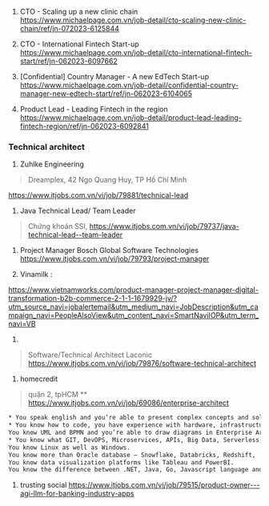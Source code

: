 
1. CTO - Scaling up a new clinic chain
https://www.michaelpage.com.vn/job-detail/cto-scaling-new-clinic-chain/ref/jn-072023-6125844

1. CTO - International Fintech Start-up
https://www.michaelpage.com.vn/job-detail/cto-international-fintech-start/ref/jn-062023-6097662

1. [Confidential] Country Manager - A new EdTech Start-up
https://www.michaelpage.com.vn/job-detail/confidential-country-manager-new-edtech-start/ref/jn-062023-6104065

1. Product Lead - Leading Fintech in the region
https://www.michaelpage.com.vn/job-detail/product-lead-leading-fintech-region/ref/jn-062023-6092841

### Technical architect

1. Zuhlke Engineering
> Dreamplex, 42 Ngo Quang Huy, TP Hồ Chí Minh

 https://www.itjobs.com.vn/vi/job/79881/technical-lead

1. Java Technical Lead/ Team Leader 
> Chứng khoán SSI, 
https://www.itjobs.com.vn/vi/job/79737/java-technical-lead--team-leader

1. Project Manager Bosch Global Software Technologies
https://www.itjobs.com.vn/vi/job/79793/project-manager

1. Vinamilk : 

https://www.vietnamworks.com/product-manager-project-manager-digital-transformation-b2b-commerce-2-1-1-1679929-jv/?utm_source_navi=jobalertemail&utm_medium_navi=JobDescription&utm_campaign_navi=PeopleAlsoView&utm_content_navi=SmartNaviIOP&utm_term_navi=VB

1. 
> Software/Technical Architect Laconic
https://www.itjobs.com.vn/vi/job/79876/software-technical-architect

1. homecredit
> quận 2, tpHCM 
** https://www.itjobs.com.vn/vi/job/69086/enterprise-architect

```html 
* You speak english and you’re able to present complex concepts and solutions in a way that’s easy to understand to non-technical audience.
* You know how to code, you have experience with hardware, infrastructure and cloud.
You know UML and BPMN and you’re able to draw diagrams in Enterprise Architect, Archimate, Draw.io or even better tool.
* You know what GIT, DevOPS, Microservices, APIs, Big Data, Serverless, NoSQL, Kubernetes, Flutter, Hadoop, Kafka, Firewall, MDM, RAID, Subnet, TCO, CBA mean (and more).
You know Linux as well as Windows.
You know more than Oracle database – Snowflake, Databricks, Redshift,   
You know data visualization platforms like Tableau and PowerBI.
You know the difference between .NET, Java, Go, Javascript language and execution environment.
```

1. trusting social 
https://www.itjobs.com.vn/vi/job/79515/product-owner---agi-llm-for-banking-industry-apps


